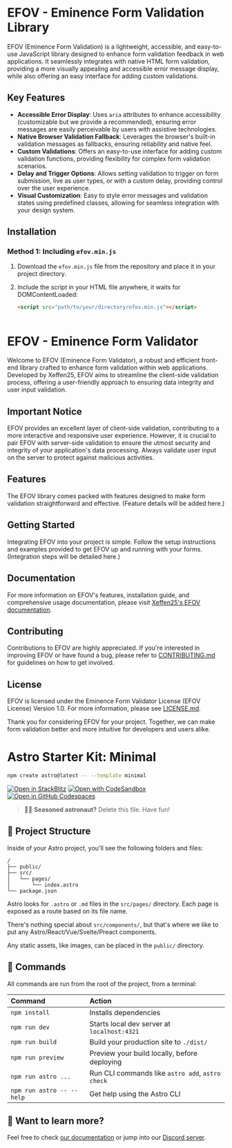 # EFOV - Eminence Form Validation Library

EFOV (Eminence Form Validation) is a lightweight, accessible, and easy-to-use JavaScript library designed to enhance form validation feedback in web applications. It seamlessly integrates with native HTML form validation, providing a more visually appealing and accessible error message display, while also offering an easy interface for adding custom validations.

## Key Features

- **Accessible Error Display**: Uses `aria` attributes to enhance accessibility (customizable but we provide a recommended), ensuring error messages are easily perceivable by users with assistive technologies.
- **Native Browser Validation Fallback**: Leverages the browser's built-in validation messages as fallbacks, ensuring reliability and native feel.
- **Custom Validations**: Offers an easy-to-use interface for adding custom validation functions, providing flexibility for complex form validation scenarios.
- **Delay and Trigger Options**: Allows setting validation to trigger on form submission, live as user types, or with a custom delay, providing control over the user experience.
- **Visual Customization**: Easy to style error messages and validation states using predefined classes, allowing for seamless integration with your design system.

## Installation

### Method 1: Including `efov.min.js`

1. Download the `efov.min.js` file from the repository and place it in your project directory.
2. Include the script in your HTML file anywhere, it waits for DOMContentLoaded:

   ```html
   <script src="path/to/your/directory/efov.min.js"></script>



# EFOV - Eminence Form Validator

Welcome to EFOV (Eminence Form Validator), a robust and efficient front-end library crafted to enhance form validation within web applications. Developed by Xeffen25, EFOV aims to streamline the client-side validation process, offering a user-friendly approach to ensuring data integrity and user input validation.

## Important Notice
EFOV provides an excellent layer of client-side validation, contributing to a more interactive and responsive user experience. However, it is crucial to pair EFOV with server-side validation to ensure the utmost security and integrity of your application's data processing. Always validate user input on the server to protect against malicious activities.

## Features
The EFOV library comes packed with features designed to make form validation straightforward and effective. (Feature details will be added here.)

## Getting Started
Integrating EFOV into your project is simple. Follow the setup instructions and examples provided to get EFOV up and running with your forms. (Integration steps will be detailed here.)

## Documentation
For more information on EFOV's features, installation guide, and comprehensive usage documentation, please visit [Xeffen25's EFOV documentation](https://xeffen25.com/efov/docs).

## Contributing
Contributions to EFOV are highly appreciated. If you're interested in improving EFOV or have found a bug, please refer to [CONTRIBUTING.md](CONTRIBUTING.md) for guidelines on how to get involved.

## License
EFOV is licensed under the Eminence Form Validator License (EFOV License) Version 1.0. For more information, please see [LICENSE.md](LICENSE.md).

Thank you for considering EFOV for your project. Together, we can make form validation better and more intuitive for developers and users alike.

# Astro Starter Kit: Minimal

```sh
npm create astro@latest -- --template minimal
```

[![Open in StackBlitz](https://developer.stackblitz.com/img/open_in_stackblitz.svg)](https://stackblitz.com/github/withastro/astro/tree/latest/examples/minimal)
[![Open with CodeSandbox](https://assets.codesandbox.io/github/button-edit-lime.svg)](https://codesandbox.io/p/sandbox/github/withastro/astro/tree/latest/examples/minimal)
[![Open in GitHub Codespaces](https://github.com/codespaces/badge.svg)](https://codespaces.new/withastro/astro?devcontainer_path=.devcontainer/minimal/devcontainer.json)

> 🧑‍🚀 **Seasoned astronaut?** Delete this file. Have fun!

## 🚀 Project Structure

Inside of your Astro project, you'll see the following folders and files:

```text
/
├── public/
├── src/
│   └── pages/
│       └── index.astro
└── package.json
```

Astro looks for `.astro` or `.md` files in the `src/pages/` directory. Each page is exposed as a route based on its file name.

There's nothing special about `src/components/`, but that's where we like to put any Astro/React/Vue/Svelte/Preact components.

Any static assets, like images, can be placed in the `public/` directory.

## 🧞 Commands

All commands are run from the root of the project, from a terminal:

| Command                   | Action                                           |
| :------------------------ | :----------------------------------------------- |
| `npm install`             | Installs dependencies                            |
| `npm run dev`             | Starts local dev server at `localhost:4321`      |
| `npm run build`           | Build your production site to `./dist/`          |
| `npm run preview`         | Preview your build locally, before deploying     |
| `npm run astro ...`       | Run CLI commands like `astro add`, `astro check` |
| `npm run astro -- --help` | Get help using the Astro CLI                     |

## 👀 Want to learn more?

Feel free to check [our documentation](https://docs.astro.build) or jump into our [Discord server](https://astro.build/chat).
